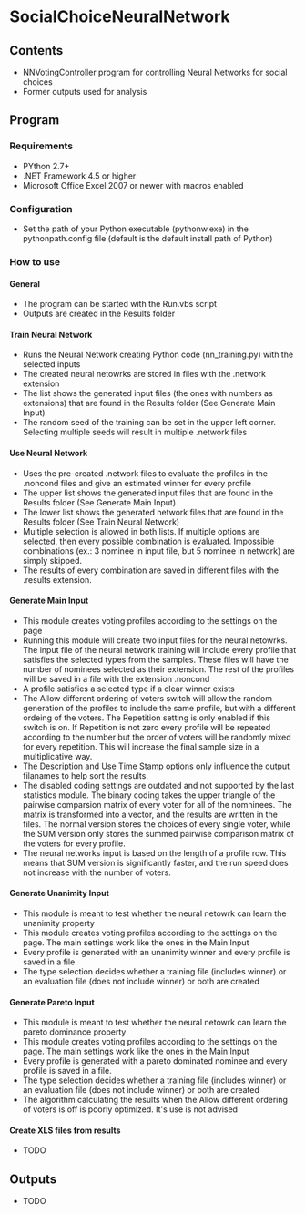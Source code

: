 # SocialChoiceNeuralNetwork
## Contents
  - NNVotingController program for controlling Neural Networks for social choices
  - Former outputs used for analysis

## Program
### Requirements
  - PYthon 2.7+
  - .NET Framework 4.5 or higher
  - Microsoft Office Excel 2007 or newer with macros enabled

### Configuration
  - Set the path of your Python executable (pythonw.exe) in the pythonpath.config file (default is the default install path of Python)

### How to use
#### General
  - The program can be started with the Run.vbs script
  - Outputs are created in the Results folder

#### Train Neural Network
  - Runs the Neural Network creating Python code (nn_training.py) with the selected inputs
  - The created neural netowrks are stored in files with the .network extension
  - The list shows the generated input files (the ones with numbers as extensions) that are found in the Results folder (See Generate Main Input)
  - The random seed of the training can be set in the upper left corner. Selecting multiple seeds will result in multiple .network files

#### Use Neural Network
  - Uses the pre-created .network files to evaluate the profiles in the .noncond files and give an estimated winner for every profile
  - The upper list shows the generated input files that are found in the Results folder (See Generate Main Input)
  - The lower list shows the generated network files that are found in the Results folder (See Train Neural Network)
  - Multiple selection is allowed in both lists. If multiple options are selected, then every possible combination is evaluated. Impossible combinations (ex.: 3 nominee in input file, but 5 nominee in network) are simply skipped.
  - The results of every combination are saved in different files with the .results extension.

#### Generate Main Input
  - This module creates voting profiles according to the settings on the page
  - Running this module will create two input files for the neural netowrks. The input file of the neural network training will include every profile that satisfies the selected types from the samples. These files will have the number of nominees selected as their extension. The rest of the profiles will be saved in a file with the extension .noncond
  - A profile satisfies a selected type if a clear winner exists
  - The Allow different ordering of voters switch will allow the random generation of the profiles to include the same profile, but with a different ordeing of the voters. The Repetition setting is only enabled if this switch is on. If Repetition is not zero every profile will be repeated according to the number but the order of voters will be randomly mixed for every repetition. This will increase the final sample size in a multiplicative way.
  - The Description and Use Time Stamp options only influence the output filanames to help sort the results.
  - The disabled coding settings are outdated and not supported by the last statistics module. The binary coding takes the  upper triangle of the pairwise comparsion matrix of every voter for all of the nomninees. The matrix is transformed into a vector, and the results are written in the files. The normal version stores the choices of every single voter, while the SUM version only stores the summed pairwise comparison matrix of the voters for every profile.
  - The neural networks input is based on the length of a profile row. This means that SUM version is significantly faster, and the run speed does not increase with the number of voters.

#### Generate Unanimity Input
  - This module is meant to test whether the neural netowrk can learn the unanimity property
  - This module creates voting profiles according to the settings on the page. The main settings work like the ones in the Main Input
  - Every profile is generated with an unanimity winner and every profile is saved in a file.
  - The type selection decides whether a training file (includes winner) or an evaluation file (does not include winner) or both are created
  
#### Generate Pareto Input
  - This module is meant to test whether the neural netowrk can learn the pareto dominance property
  - This module creates voting profiles according to the settings on the page. The main settings work like the ones in the Main Input
  - Every profile is generated with a pareto dominated nominee and every profile is saved in a file.
  - The type selection decides whether a training file (includes winner) or an evaluation file (does not include winner) or both are created
  - The algorithm calculating the results when the Allow different ordering of voters is off is poorly optimized. It's use is not advised

#### Create XLS files from results
  - TODO

## Outputs
  - TODO
